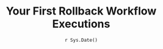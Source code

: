 ---
title : "Your First Rollback Workflow Executions"
date : "`r Sys.Date()`"
weight : 17
chapter : false
pre : " <b> 17. </b> "
---